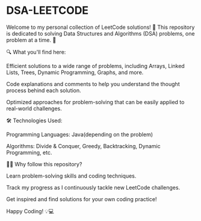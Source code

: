 # DSA-LEETCODE
Welcome to my personal collection of LeetCode solutions! 🎯 This repository is dedicated to solving Data Structures and Algorithms (DSA) problems, one problem at a time. 🚀

🔍 What you'll find here:

Efficient solutions to a wide range of problems, including Arrays, Linked Lists, Trees, Dynamic Programming, Graphs, and more.

Code explanations and comments to help you understand the thought process behind each solution.

Optimized approaches for problem-solving that can be easily applied to real-world challenges.

🛠 Technologies Used:

Programming Languages: Java(depending on the problem)

Algorithms: Divide & Conquer, Greedy, Backtracking, Dynamic Programming, etc.

👩‍💻 Why follow this repository?

Learn problem-solving skills and coding techniques.

Track my progress as I continuously tackle new LeetCode challenges.

Get inspired and find solutions for your own coding practice!

Happy Coding! 💡💻


